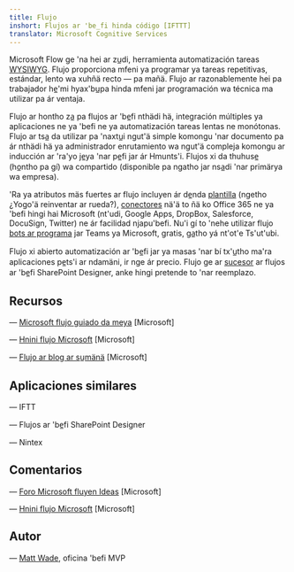 ```yaml
---
title: Flujo
inshort: Flujos ar 'be̲fi hinda código [IFTTT]
translator: Microsoft Cognitive Services
---
```



Microsoft Flow ge 'na hei ar zu̲di, herramienta automatización tareas [WYSIWYG](https://en.wikipedia.org/wiki/WYSIWYG). Flujo proporciona mfeni ya programar ya tareas repetitivas, estándar, lento wa xuhñä recto — pa mañä. Flujo ar razonablemente hei pa trabajador he̲'mi hyax'bu̲pa hinda mfeni jar programación wa técnica ma utilizar pa ár ventaja.

Flujo ar hontho za̲ pa flujos ar 'be̲fi nthädi hä, integración múltiples ya aplicaciones ne ya 'befi ne ya automatización tareas lentas ne monótonas. Flujo ar tsa̲ da utilizar pa 'naxtu̲i ngut'ä simple komongu 'nar documento pa ár nthädi hä ya administrador enrutamiento wa ngut'ä compleja komongu ar inducción ar 'ra'yo je̲ya 'nar pe̲fi jar ár Hmunts'i. Flujos xi da thuhuse̲ (ho̲ntho pa gí) wa compartido (disponible pa ngatho jar nsa̲di 'nar primärya wa empresa).

'Ra ya atributos mäs fuertes ar flujo incluyen ár de̲nda [plantilla](https://flow.microsoft.com/en-us/templates/) (ngetho ¿Yogo'ä reinventar ar rueda?), [conectores](https://flow.microsoft.com/en-us/connectors/) nä'ä to ñä ko Office 365 ne ya 'befi hingi hai Microsoft (nt'udi, Google Apps, DropBox, Salesforce, DocuSign, Twitter) ne ár facilidad njapu'befi. Nu'i gí to 'nehe utilizar flujo [bots ar programa](https://blog.getbizzy.io/introducing-bizzy-templates-b191b38d2370) jar Teams ya Microsoft, gratis, ga̲tho yá nt'ot'e Ts'ut'ubi.

Flujo xi abierto automatización ar 'be̲fi jar ya masas 'nar bí tx'u̲tho ma'ra aplicaciones pe̲ts'i ar ndamäni, ir nge ár precio. Flujo ge ar [sucesor](https://docs.microsoft.com/en-us/flow/frequently-asked-questions) ar flujos ar 'be̲fi SharePoint Designer, anke hingi pretende to 'nar reemplazo.

Recursos
---------

— [Microsoft flujo guiado da meya](https://docs.microsoft.com/en-us/flow/guided-learning/)
    \[Microsoft\]

— [Hnini flujo Microsoft](https://powerusers.microsoft.com/t5/Microsoft-Flow-Community/ct-p/FlowCommunity)
    \[Microsoft\]

— [Flujo ar blog ar su̲mänä](https://flow.microsoft.com/en-us/blog/category/flow-of-the-week/)
    \[Microsoft\]

Aplicaciones similares
--------------------

— IFTT

— Flujos ar 'be̲fi SharePoint Designer

— Nintex

Comentarios
--------------------

— [Foro Microsoft fluyen Ideas](https://powerusers.microsoft.com/t5/Flow-Ideas/idb-p/FlowIdeas)
    \[Microsoft\]

— [Hnini flujo Microsoft](https://powerusers.microsoft.com/t5/Microsoft-Flow-Community/ct-p/FlowCommunity)
    \[Microsoft\]

Autor
---------

— [Matt Wade](https://www.linkedin.com/in/thatmattwade/), oficina 'befi MVP


